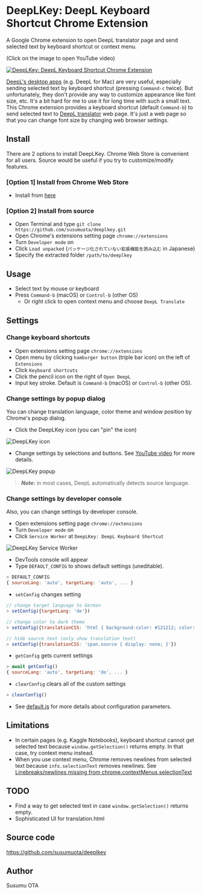# DeepLKey: DeepL Keyboard Shortcut Chrome Extension

A Google Chrome extension to open DeepL translator page and send selected text by keyboard shortcut or context menu.

(Click on the image to open YouTube video)

[![DeepLKey: DeepL Keyboard Shortcut Chrome Extension](https://user-images.githubusercontent.com/1632335/117237925-e3ff7900-ae66-11eb-9340-80b08d010a27.gif)](http://www.youtube.com/watch?v=gZVzj4uDTss "DeepLKey: DeepL Keyboard Shortcut Chrome Extension")

[DeepL's desktop apps](https://www.deepl.com/app) (e.g. DeepL for Mac) are very useful, especially sending selected text by keyboard shortcut (pressing `Command-c` twice). But unfortunately, they don't provide any way to customize appearance like font size, etc. It's a bit hard for me to use it for long time with such a small text. This Chrome extension provides a keyboard shortcut (default `Command-b`) to send selected text to [DeepL translator](https://www.deepl.com/translator) web page. It's just a web page so that you can change font size by changing web browser settings.

## Install

There are 2 options to install DeepLKey. Chrome Web Store is convenient for all users. Source would be useful if you try to customize/modify features.

### [Option 1] Install from Chrome Web Store
- Install from [here](https://chrome.google.com/webstore/detail/deeplkey-deepl-keyboard-s/ompicphdlcomhddpfbpnhnejhkheeagf)

### [Option 2] Install from source

- Open Terminal and type `git clone https://github.com/susumuota/deeplkey.git`
- Open Chrome's extensions setting page `chrome://extensions`
- Turn `Developer mode` on
- Click `Load unpacked` (`パッケージ化されていない拡張機能を読み込む` in Japanese)
- Specify the extracted folder `/path/to/deeplkey`

## Usage

- Select text by mouse or keyboard
- Press `Command-b` (macOS) or `Control-b` (other OS)
  - Or right click to open context menu and choose `DeepL Translate`

## Settings

### Change keyboard shortcuts

- Open extensions setting page `chrome://extensions`
- Open menu by clicking `hamburger button` (triple bar icon) on the left of `Extensions`
- Click `Keyboard shortcuts`
- Click the pencil icon on the right of `Open DeepL`
- Input key stroke. Default is `Command-b` (macOS) or `Control-b` (other OS).

### Change settings by popup dialog

You can change translation language, color theme and window position by Chrome's popup dialog.

- Click the DeepLKey icon (you can "pin" the icon)

![DeepLKey icon](https://user-images.githubusercontent.com/1632335/118349094-8a472f00-b589-11eb-9186-331f81dc0f77.png)

- Change settings by selections and buttons. See [YouTube video](http://www.youtube.com/watch?v=gZVzj4uDTss) for more details.

![DeepLKey popup](https://user-images.githubusercontent.com/1632335/118348869-12c4d000-b588-11eb-84e9-df807eb56967.png)

> **_Note:_** in most cases, DeepL automatically detects source language.

### Change settings by developer console

Also, you can change settings by developer console.

- Open extensions setting page `chrome://extensions`
- Turn `Developer mode` on
- Click `Service Worker` at `DeepLKey: DeepL Keyboard Shortcut`

![DeepLKey Service Worker](https://user-images.githubusercontent.com/1632335/118350402-67207d80-b591-11eb-8c90-1adcb4c7ef8d.png)

- DevTools console will appear
- Type `DEFAULT_CONFIG` to shows default settings (uneditable).

```javascript
> DEFAULT_CONFIG
{ sourceLang: 'auto', targetLang: 'auto', ... }
```

- `setConfig` changes setting

```javascript
// change target language to German
> setConfig({targetLang: 'de'})

// change color to dark theme
> setConfig({translationCSS: 'html { background-color: #121212; color: darkgray; } div.source { color: skyblue; }'})

// hide source text (only show translation text)
> setConfig({translationCSS: 'span.source { display: none; }'})
```

- `getConfig` gets current settings

```javascript
> await getConfig()
{ sourceLang: 'auto', targetLang: 'de', ... }
```

- `clearConfig` clears all of the custom settings

```javascript
> clearConfig()
```

- See [default.js](https://github.com/susumuota/deeplkey/blob/main/default.js) for more details about configuration parameters.

## Limitations

- In certain pages (e.g. Kaggle Notebooks), keyboard shortcut cannot get selected text because `window.getSelection()` returns empty. In that case, try context menu instead.
- When you use context menu, Chrome removes newlines from selected text because `info.selectionText` removes newlines. See [Linebreaks/newlines missing from chrome.contextMenus selectionText](https://bugs.chromium.org/p/chromium/issues/detail?id=116429)

## TODO

- Find a way to get selected text in case `window.getSelection()` returns empty.
- Sophisticated UI for translation.html

## Source code

https://github.com/susumuota/deeplkey

## Author

Susumu OTA

